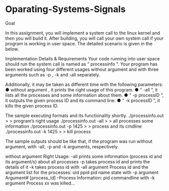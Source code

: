 # Oparating-Systems-Signals

Goal

In this assignment, you will implement a system call to the linux kernel and then you will build it.
After building, you will call your own system call if your program is working in user space. The
detailed scenario is given in the below.

Implementation Details & Requirements
Your code running into user space should run the system call is named as “ processinfo ”. Your
program has been worked using four different usages without argument and with three arguments
such as -p , -k and -all separately.

Additionally, it may be taken as different time with the following parameters:
● without argument , it prints the right usage of this program.
● “ -all ”, it lists all the processes and some information about them.
● “ -p processID ”, it outputs the given process ID and its command line.
● “ -k processID ”, it kills the given process ID.

The sample executing formats and its functionality shortly.
./processinfo.out > > program’s right usage
./processinfo.out -all > > all processes some information
./processinfo.out -p 1425 > > process and its cmdline
./processinfo.out -k 1425 > > kill process

The sample outputs should be like that, if the program was run without argument, with -all, -p
and -k arguments, respectively.

  without argument
    Right Usage:
    -all prints some information (process id and its
    argument/s) about all processes
    -p takes process id and prints the details of it
    -k takes process id
  with -all argument
    Process id and the argument list for the processes:
    uid ppid pid name state
  with -p argument
    Argument# [process_id] -Process Information:
    pid commandline
  with -k argument
    Process xx was killed...
